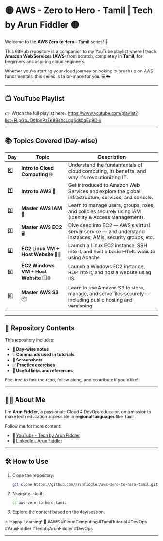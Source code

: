 # 🟡 AWS - Zero to Hero - Tamil | Tech by Arun Fiddler 🟡

Welcome to the **AWS Zero to Hero - Tamil** series! 🎥  

This GitHub repository is a companion to my YouTube playlist where I teach **Amazon Web Services (AWS)** from scratch, completely in **Tamil**, for beginners and aspiring cloud engineers.

Whether you're starting your cloud journey or looking to brush up on AWS fundamentals, this series is tailor-made for you. 💻☁️

---

## 📺 YouTube Playlist
👉 Watch the full playlist here : https://www.youtube.com/playlist?list=PLpGbJOX1pnPzEK8BsXoLdgSdk0qEq9D-x

---

## 📚 Topics Covered (Day-wise)

| Day | Topic | Description |
|-----|-------|-------------|
| 0️⃣ | **Intro to Cloud Computing** 🌐 | Understand the fundamentals of cloud computing, its benefits, and why it's revolutionizing IT. |
| 1️⃣ | **Intro to AWS** 🔰 | Get introduced to Amazon Web Services and explore the global infrastructure, services, and console. |
| 2️⃣ | **Master AWS IAM** 🔐 | Learn to manage users, groups, roles, and policies securely using IAM (Identity & Access Management). |
| 3️⃣ | **Master AWS EC2** 🖥️ | Dive deep into EC2 — AWS's virtual server service — and understand instances, AMIs, security groups, etc. |
| 4️⃣ | **EC2 Linux VM + Host Website** 🐧🌐 | Launch a Linux EC2 instance, SSH into it, and host a basic HTML website using Apache. |
| 5️⃣ | **EC2 Windows VM + Host Website** 🪟🌐 | Launch a Windows EC2 instance, RDP into it, and host a website using IIS. |
| 6️⃣ | **Master AWS S3** 📦 | Learn to use Amazon S3 to store, manage, and serve files securely — including public hosting and versioning. |


---

## 📂 Repository Contents

This repository includes:

- 📝 **Day-wise notes**
- 💡 **Commands used in tutorials**
- 📸 **Screenshots**
- ✅ **Practice exercises**
- 🔗 **Useful links and references**

Feel free to fork the repo, follow along, and contribute if you'd like!

---

## 🙋‍♂️ About Me

I'm **Arun Fiddler**, a passionate Cloud & DevOps educator, on a mission to make tech education accessible in **regional languages** like Tamil.

Follow me for more content:
- 🎥 [YouTube - Tech by Arun Fiddler](https://www.youtube.com/@TechbyArunFiddler)
- 💼 [LinkedIn - Arun Fiddler](https://www.linkedin.com/in/arunfiddler)

---

## 🛠️ How to Use

1. Clone the repository:
   ```bash
   git clone https://github.com/arunfiddler/aws-zero-to-hero-tamil.git
   
2. Navigate into it:
   ```bash
   cd aws-zero-to-hero-tamil

3. Explore the content based on the day/session.

   

⭐ Happy Learning! 🙌
#AWS #CloudComputing #TamilTutorial #DevOps #ArunFiddler #TechbyArunFiddler #DevOps

---

